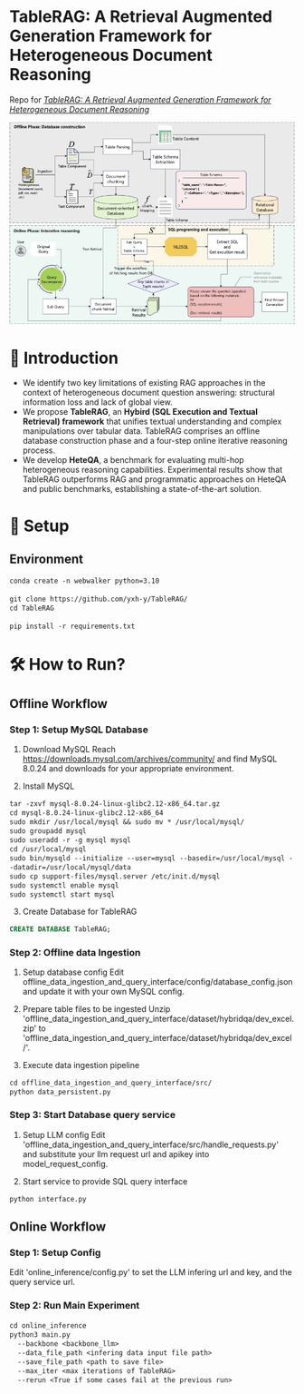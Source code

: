 # TableRAG: A Retrieval Augmented Generation Framework for Heterogeneous Document Reasoning

Repo for _[TableRAG: A Retrieval Augmented Generation Framework for Heterogeneous Document Reasoning](https://github.com/yxh-y/TableRAG/)_  

![Main Architecture](./figures/Main%20structure.png)

# 📌 Introduction

- We identify two key limitations of existing RAG approaches in the context of heterogeneous document question answering: structural information loss and lack of global view. 
- We propose **TableRAG**, an **Hybird (SQL Execution and Textual Retrieval) framework** that unifies textual understanding and complex manipulations over tabular data. TableRAG comprises an offline database construction phase and a four-step online iterative reasoning process.
- We develop **HeteQA**, a benchmark for evaluating multi-hop heterogeneous reasoning capabilities. Experimental results show that TableRAG outperforms RAG and programmatic approaches on HeteQA and public benchmarks, establishing a state-of-the-art solution.

# 🔎 Setup

## Environment
```
conda create -n webwalker python=3.10

git clone https://github.com/yxh-y/TableRAG/
cd TableRAG

pip install -r requirements.txt
```

# 🛠 How to Run?

## Offline Workflow

### Step 1: Setup MySQL Database

1. Download MySQL
Reach https://downloads.mysql.com/archives/community/ and find MySQL 8.0.24 and downloads for your appropriate environment.

2. Install MySQL
```
tar -zxvf mysql-8.0.24-linux-glibc2.12-x86_64.tar.gz
cd mysql-8.0.24-linux-glibc2.12-x86_64
sudo mkdir /usr/local/mysql && sudo mv * /usr/local/mysql/
sudo groupadd mysql
sudo useradd -r -g mysql mysql
cd /usr/local/mysql
sudo bin/mysqld --initialize --user=mysql --basedir=/usr/local/mysql --datadir=/usr/local/mysql/data
sudo cp support-files/mysql.server /etc/init.d/mysql
sudo systemctl enable mysql
sudo systemctl start mysql
```
3. Create Database for TableRAG
```sql
CREATE DATABASE TableRAG;
```

### Step 2: Offline data Ingestion

1. Setup database config 
Edit offline_data_ingestion_and_query_interface/config/database_config.json and update it with your own MySQL config.

2. Prepare table files to be ingested
Unzip 'offline_data_ingestion_and_query_interface/dataset/hybridqa/dev_excel.zip' to 'offline_data_ingestion_and_query_interface/dataset/hybridqa/dev_excel/'.

3. Execute data ingestion pipeline
```
cd offline_data_ingestion_and_query_interface/src/
python data_persistent.py
```

### Step 3: Start Database query service

1. Setup LLM config
Edit 'offline_data_ingestion_and_query_interface/src/handle_requests.py' and substitute your llm request url and apikey into model_request_config.

2. Start service to provide SQL query interface

```
python interface.py
```

## Online Workflow

### Step 1: Setup Config

Edit 'online_inference/config.py' to set the LLM infering url and key, and the query service url.

### Step 2: Run Main Experiment
```
cd online_inference
python3 main.py
  --backbone <backbone_llm>
  --data_file_path <infering data input file path>
  --save_file_path <path to save file>
  --max_iter <max iterations of TableRAG>
  --rerun <True if some cases fail at the previous run> 
```



